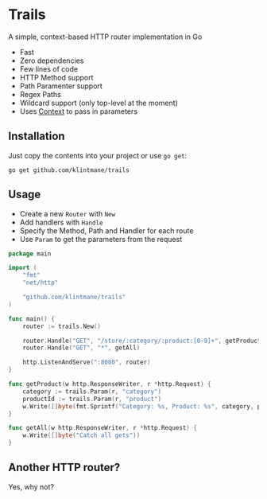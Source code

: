 # Trails

A simple, context-based HTTP router implementation in Go

- Fast
- Zero dependencies
- Few lines of code
- HTTP Method support
- Path Paramenter support
- Regex Paths
- Wildcard support (only top-level at the moment)
- Uses [Context](https://golang.org/pkg/net/http/#Request.Context) to pass in parameters

## Installation

Just copy the contents into your project or use `go get`:

```
go get github.com/klintmane/trails
```

## Usage

- Create a new `Router` with `New`
- Add handlers with `Handle`
- Specify the Method, Path and Handler for each route
- Use `Param` to get the parameters from the request

```go
package main

import (
	"fmt"
	"net/http"

	"github.com/klintmane/trails"
)

func main() {
	router := trails.New()

	router.Handle("GET", "/store/:category/:product:[0-9]+", getProduct)
	router.Handle("GET", "*", getAll)

	http.ListenAndServe(":8080", router)
}

func getProduct(w http.ResponseWriter, r *http.Request) {
	category := trails.Param(r, "category")
	productId := trails.Param(r, "product")
	w.Write([]byte(fmt.Sprintf("Category: %s, Product: %s", category, productId)))
}

func getAll(w http.ResponseWriter, r *http.Request) {
	w.Write([]byte("Catch all gets"))
}
```

## Another HTTP router?

Yes, why not?
